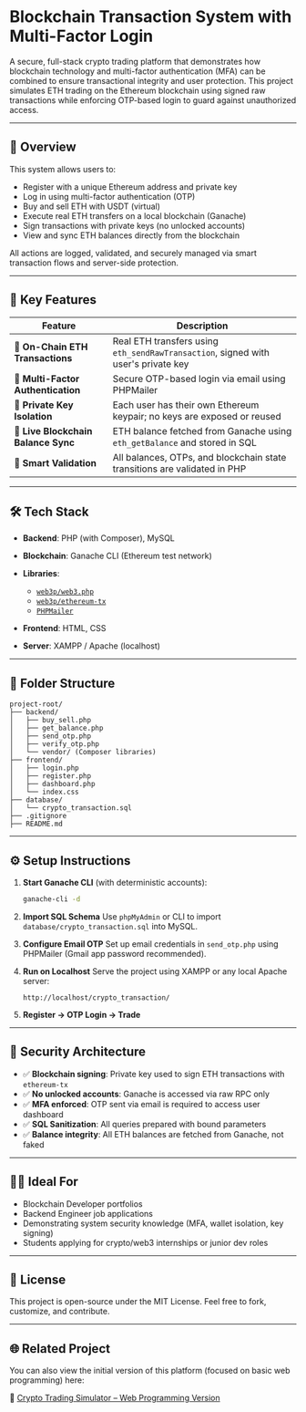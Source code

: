 # Blockchain Transaction System with Multi-Factor Login

A secure, full-stack crypto trading platform that demonstrates how blockchain technology and multi-factor authentication (MFA) can be combined to ensure transactional integrity and user protection. This project simulates ETH trading on the Ethereum blockchain using signed raw transactions while enforcing OTP-based login to guard against unauthorized access.

---

## 🚀 Overview

This system allows users to:

* Register with a unique Ethereum address and private key
* Log in using multi-factor authentication (OTP)
* Buy and sell ETH with USDT (virtual)
* Execute real ETH transfers on a local blockchain (Ganache)
* Sign transactions with private keys (no unlocked accounts)
* View and sync ETH balances directly from the blockchain

All actions are logged, validated, and securely managed via smart transaction flows and server-side protection.

---

## 🔐 Key Features

| Feature                             | Description                                                                       |
| ----------------------------------- | --------------------------------------------------------------------------------- |
| 🔗 **On-Chain ETH Transactions**    | Real ETH transfers using `eth_sendRawTransaction`, signed with user's private key |
| 🔑 **Multi-Factor Authentication**  | Secure OTP-based login via email using PHPMailer                                  |
| 🔐 **Private Key Isolation**        | Each user has their own Ethereum keypair; no keys are exposed or reused           |
| 🔄 **Live Blockchain Balance Sync** | ETH balance fetched from Ganache using `eth_getBalance` and stored in SQL         |
| 🧠 **Smart Validation**             | All balances, OTPs, and blockchain state transitions are validated in PHP         |

---

## 🛠️ Tech Stack

* **Backend**: PHP (with Composer), MySQL
* **Blockchain**: Ganache CLI (Ethereum test network)
* **Libraries**:

  * [`web3p/web3.php`](https://github.com/web3p/web3.php)
  * [`web3p/ethereum-tx`](https://github.com/web3p/ethereum-tx)
  * [`PHPMailer`](https://github.com/PHPMailer/PHPMailer)
* **Frontend**: HTML, CSS
* **Server**: XAMPP / Apache (localhost)

---

## 🧰 Folder Structure

```
project-root/
├── backend/
│   ├── buy_sell.php
│   ├── get_balance.php
│   ├── send_otp.php
│   ├── verify_otp.php
│   └── vendor/ (Composer libraries)
├── frontend/
│   ├── login.php
│   ├── register.php
│   ├── dashboard.php
│   └── index.css
├── database/
│   └── crypto_transaction.sql
├── .gitignore
├── README.md
```

---

## ⚙️ Setup Instructions

1. **Start Ganache CLI** (with deterministic accounts):

   ```bash
   ganache-cli -d
   ```

2. **Import SQL Schema**
   Use `phpMyAdmin` or CLI to import `database/crypto_transaction.sql` into MySQL.

3. **Configure Email OTP**
   Set up email credentials in `send_otp.php` using PHPMailer (Gmail app password recommended).

4. **Run on Localhost**
   Serve the project using XAMPP or any local Apache server:

   ```
   http://localhost/crypto_transaction/
   ```

5. **Register → OTP Login → Trade**

---

## 📄 Security Architecture

* ✅ **Blockchain signing**: Private key used to sign ETH transactions with `ethereum-tx`
* ✅ **No unlocked accounts**: Ganache is accessed via raw RPC only
* ✅ **MFA enforced**: OTP sent via email is required to access user dashboard
* ✅ **SQL Sanitization**: All queries prepared with bound parameters
* ✅ **Balance integrity**: All ETH balances are fetched from Ganache, not faked

---

## 🧑‍💼 Ideal For

* Blockchain Developer portfolios
* Backend Engineer job applications
* Demonstrating system security knowledge (MFA, wallet isolation, key signing)
* Students applying for crypto/web3 internships or junior dev roles

---

## 📜 License

This project is open-source under the MIT License.
Feel free to fork, customize, and contribute.

---

## 🌐 Related Project

You can also view the initial version of this platform (focused on basic web programming) here:

🔗 [Crypto Trading Simulator – Web Programming Version](https://github.com/Owais221-M/crypto-transaction-web)
